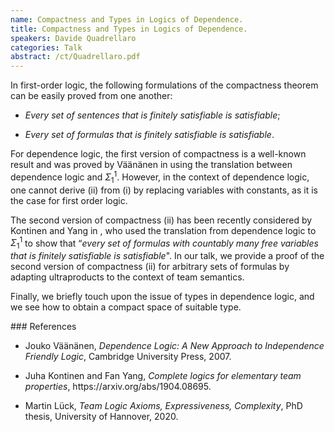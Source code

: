 ```yaml
---
name: Compactness and Types in Logics of Dependence.
title: Compactness and Types in Logics of Dependence.
speakers: Davide Quadrellaro
categories: Talk
abstract: /ct/Quadrellaro.pdf
---
```

<p>In first-order logic, the following formulations of the compactness theorem can be easily proved from one another:</p>
<ul>
<li><p><em>Every set of sentences that is finitely satisfiable is satisfiable</em>;</p></li>
<li><p><em>Every set of formulas that is finitely satisfiable is satisfiable</em>.</p></li>
</ul>
<p>For dependence logic, the first version of compactness is a well-known result and was proved by Väänänen in <span class="citation" data-cites="cite1"></span> using the translation between dependence logic and <span class="math inline"><em>Σ</em><sub>1</sub><sup>1</sup></span>. However, in the context of dependence logic, one cannot derive (ii) from (i) by replacing variables with constants, as it is the case for first order logic.</p>
<p>The second version of compactness (ii) has been recently considered by Kontinen and Yang in <span class="citation" data-cites="cite3"></span>, who used the translation from dependence logic to <span class="math inline"><em>Σ</em><sub>1</sub><sup>1</sup></span> to show that “<em>every set of formulas with countably many free variables that is finitely satisfiable is satisfiable</em>". In our talk, we provide a proof of the second version of compactness (ii) for arbitrary sets of formulas by adapting ultraproducts to the context of team semantics.</p>
<p>Finally, we briefly touch upon the issue of types in dependence logic, and we see how to obtain a compact space of suitable type.</p>
### References
<ul>
<li><p>Jouko Väänänen, <span><em>Dependence Logic: A New Approach to Independence Friendly Logic</em></span>, Cambridge University Press, 2007.</p></li>
<li><p>Juha Kontinen and Fan Yang, <span><em>Complete logics for elementary team properties</em></span>, https://arxiv.org/abs/1904.08695.</p></li>
<li><p>Martin Lück, <span><em>Team Logic Axioms, Expressiveness, Complexity</em></span>, PhD thesis, University of Hannover, 2020.</p></li>
</ul>
